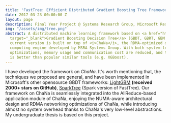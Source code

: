 ```yaml
---
title: 'FastTree: Efficient Distributed Gradient Boosting Tree Framework'
date: 2017-03-23 00:00:00 Z
layout: page
description: Final Year Project @ Systems Research Group, Microsoft Research Asia
img: "/assets/img/tree.png"
abstract: A distributed machine learning framework based on <a href="https://en.wikipedia.org/wiki/Gradient_boosting#Gradient_tree_boosting"
  target="_blank">Gradient Boosting Decision Tree</a> (GBDT, GBRT, GBM or MART). The
  current version is built on top of <i>ChaNa</i>, the RDMA-optimized distributed
  computing engine developed by MSRA Systems Group. With both system-level and algorithm-level
  optimizations, memory usage and communication cost are reduced, and the performance
  is better than popular similar tools (e.g. XGBoost).
---
```


I have developed the framework on <i>ChaNa</i>. It's worth mentioning that, the techniques we proposed are general, and have been implemented in Microsoft's other opensource GBDT frameworks: <a href="https://github.com/Microsoft/LightGBM" target="_blank">LightGBM</a> <b>(received 2000+ stars on GitHub)</b>, <a href="https://github.com/cloudml/SparkTree" target="_blank">SparkTree</a> (Spark version of FastTree). Our framework on ChaNa is seamlessly integrated into the AllReduce-based application module of ChaNa, enjoying the NUMA-aware architectural design and RDMA networking optimizations of ChaNa, while introducing almost no system overhead thanks to ChaNa's very low-level abstractions. My undergraduate thesis is based on this project.